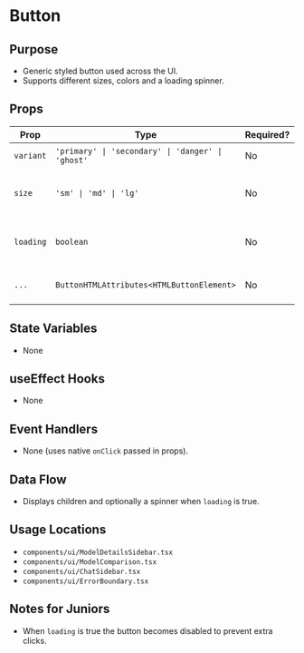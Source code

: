 # Button

## Purpose
- Generic styled button used across the UI.
- Supports different sizes, colors and a loading spinner.

## Props
| Prop | Type | Required? | Description |
| ---- | ---- | --------- | ----------- |
| `variant` | `'primary' \| 'secondary' \| 'danger' \| 'ghost'` | No | Visual style. |
| `size` | `'sm' \| 'md' \| 'lg'` | No | Button padding and font size. |
| `loading` | `boolean` | No | Shows a spinner and disables clicks. |
| `...` | `ButtonHTMLAttributes<HTMLButtonElement>` | No | Any normal button props. |

## State Variables
- None

## useEffect Hooks
- None

## Event Handlers
- None (uses native `onClick` passed in props).

## Data Flow
- Displays children and optionally a spinner when `loading` is true.

## Usage Locations
- `components/ui/ModelDetailsSidebar.tsx`
- `components/ui/ModelComparison.tsx`
- `components/ui/ChatSidebar.tsx`
- `components/ui/ErrorBoundary.tsx`

## Notes for Juniors
- When `loading` is true the button becomes disabled to prevent extra clicks.
